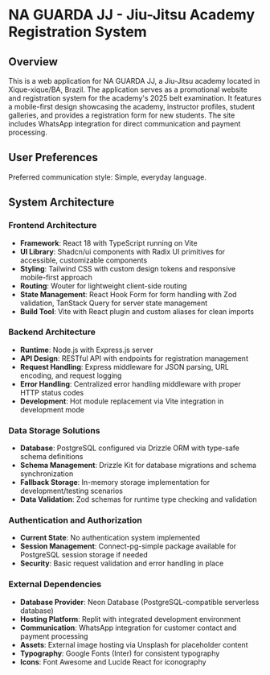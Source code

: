 # NA GUARDA JJ - Jiu-Jitsu Academy Registration System

## Overview

This is a web application for NA GUARDA JJ, a Jiu-Jitsu academy located in Xique-xique/BA, Brazil. The application serves as a promotional website and registration system for the academy's 2025 belt examination. It features a mobile-first design showcasing the academy, instructor profiles, student galleries, and provides a registration form for new students. The site includes WhatsApp integration for direct communication and payment processing.

## User Preferences

Preferred communication style: Simple, everyday language.

## System Architecture

### Frontend Architecture
- **Framework**: React 18 with TypeScript running on Vite
- **UI Library**: Shadcn/ui components with Radix UI primitives for accessible, customizable components
- **Styling**: Tailwind CSS with custom design tokens and responsive mobile-first approach
- **Routing**: Wouter for lightweight client-side routing
- **State Management**: React Hook Form for form handling with Zod validation, TanStack Query for server state management
- **Build Tool**: Vite with React plugin and custom aliases for clean imports

### Backend Architecture  
- **Runtime**: Node.js with Express.js server
- **API Design**: RESTful API with endpoints for registration management
- **Request Handling**: Express middleware for JSON parsing, URL encoding, and request logging
- **Error Handling**: Centralized error handling middleware with proper HTTP status codes
- **Development**: Hot module replacement via Vite integration in development mode

### Data Storage Solutions
- **Database**: PostgreSQL configured via Drizzle ORM with type-safe schema definitions
- **Schema Management**: Drizzle Kit for database migrations and schema synchronization
- **Fallback Storage**: In-memory storage implementation for development/testing scenarios
- **Data Validation**: Zod schemas for runtime type checking and validation

### Authentication and Authorization
- **Current State**: No authentication system implemented
- **Session Management**: Connect-pg-simple package available for PostgreSQL session storage if needed
- **Security**: Basic request validation and error handling in place

### External Dependencies
- **Database Provider**: Neon Database (PostgreSQL-compatible serverless database)
- **Hosting Platform**: Replit with integrated development environment
- **Communication**: WhatsApp integration for customer contact and payment processing
- **Assets**: External image hosting via Unsplash for placeholder content
- **Typography**: Google Fonts (Inter) for consistent typography
- **Icons**: Font Awesome and Lucide React for iconography